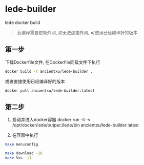 # lede-builder
lede docker build 

> 此编译需要依赖外网, 如无法连接外网, 可使用已经编译好的版本


## 第一步
下载Dockerfile文件, 在Dockerfile同级文件下执行
```sh
docker build -t ancientxu/lede-builder .
```

或者直接使用已经编译好的版本
```sh
docker pull ancientxu/lede-builder:latest
```

## 第二步

1. 启动并进入docker容器
docker run -it -v /opt/docker/lede/output:/lede/bin ancientxu/lede-builder:latest

2. 在容器中执行
```sh
make menuconfig

make download -j8
make V=s -j1
```
